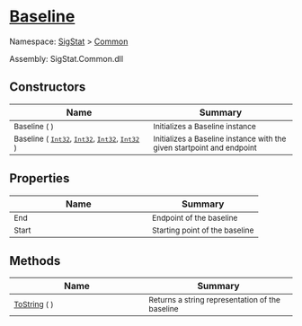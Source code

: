 # [Baseline](./Baseline.md)

Namespace: [SigStat]() > [Common](./README.md)

Assembly: SigStat.Common.dll


## Constructors

| Name | Summary | 
| --- | --- | 
| <sub>Baseline (  )</sub><img width=200 style="cursor:not-allowed;pointer-events:none;"/>| <sub>Initializes a Baseline instance</sub>| <br>
| <sub>Baseline ( [`Int32`](https://docs.microsoft.com/en-us/dotnet/api/System.Int32), [`Int32`](https://docs.microsoft.com/en-us/dotnet/api/System.Int32), [`Int32`](https://docs.microsoft.com/en-us/dotnet/api/System.Int32), [`Int32`](https://docs.microsoft.com/en-us/dotnet/api/System.Int32) )</sub><img width=200 style="cursor:not-allowed;pointer-events:none;"/>| <sub>Initializes a Baseline instance with the given startpoint and endpoint</sub>| <br>


## Properties

| Name | Summary | 
| --- | --- | 
| <sub>End</sub><img width=200 style="cursor:not-allowed;pointer-events:none;"/>| <sub>Endpoint of the baseline</sub>| <br>
| <sub>Start</sub><img width=200 style="cursor:not-allowed;pointer-events:none;"/>| <sub>Starting point of the baseline</sub>| <br>


## Methods

| Name | Summary | 
| --- | --- | 
| <sub>[ToString](./Methods/Baseline-100663334.md) (  )</sub><img width=200 style="cursor:not-allowed;pointer-events:none;"/>| <sub>Returns a string representation of the baseline</sub>| <br>


